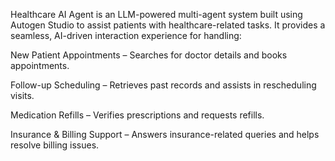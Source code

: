 Healthcare AI Agent is an LLM-powered multi-agent system built using Autogen Studio to assist patients with healthcare-related tasks. 
It provides a seamless, AI-driven interaction experience for handling:

New Patient Appointments – Searches for doctor details and books appointments.


Follow-up Scheduling – Retrieves past records and assists in rescheduling visits.


Medication Refills – Verifies prescriptions and requests refills.


Insurance & Billing Support – Answers insurance-related queries and helps resolve billing issues.
